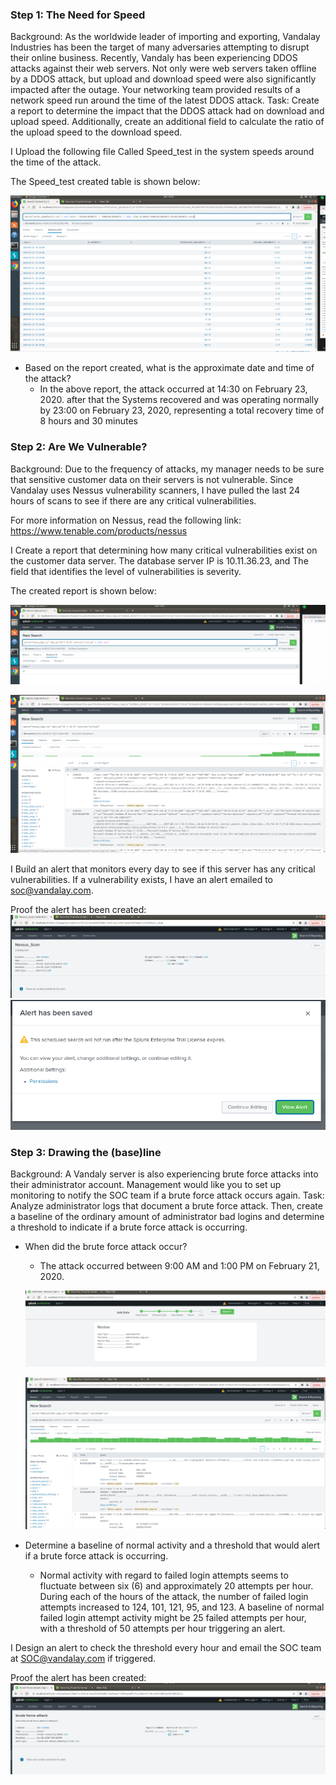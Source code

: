 ### Step 1: The Need for Speed

Background: As the worldwide leader of importing and exporting, Vandalay Industries has been the target of many adversaries attempting to disrupt their online business. Recently, Vandaly has been experiencing DDOS attacks against their web servers.
Not only were web servers taken offline by a DDOS attack, but upload and download speed were also significantly impacted after the outage. Your networking team provided results of a network speed run around the time of the latest DDOS attack.
Task: Create a report to determine the impact that the DDOS attack had on download and upload speed. Additionally, create an additional field to calculate the ratio of the upload speed to the download speed.


I Upload the following file Called Speed_test in the system speeds around the time of the attack.


The Speed_test created table is shown below:

![speed test file](./Images/snap-1.PNG)

- Based on the report created, what is the approximate date and time of the attack?
    - In the above report, the attack occurred at 14:30 on February 23, 2020. after that the Systems recovered and was operating normally by 23:00 on February 23, 2020, representing a total recovery time of 8 hours and 30 minutes

### Step 2: Are We Vulnerable?

Background:  Due to the frequency of attacks, my manager needs to be sure that sensitive customer data on their servers is not vulnerable. Since Vandalay uses Nessus vulnerability scanners, I have pulled the last 24 hours of scans to see if there are any critical vulnerabilities.

For more information on Nessus, read the following link: https://www.tenable.com/products/nessus


I Create a report  that determining how many critical vulnerabilities exist on the customer data server. 
The database server IP is 10.11.36.23, and The field that identifies the level of vulnerabilities is severity.

The created report is shown below:

![created a report](./Images/snap-2.PNG)

![created a report](./Images/snap-2y.PNG)



I Build an alert that monitors every day to see if this server has any critical vulnerabilities. If a vulnerability exists, I have an alert emailed to soc@vandalay.com.

Proof the alert has been created:
![Alert](./Images/snap-y.png)
![Alert](./Images/snap-xy.png)


### Step 3: Drawing the (base)line

Background:  A Vandaly server is also experiencing brute force attacks into their administrator account. Management would like you to set up monitoring to notify the SOC team if a brute force attack occurs again.
Task: Analyze administrator logs that document a brute force attack. Then, create a baseline of the ordinary amount of administrator bad logins and determine a threshold to indicate if a brute force attack is occurring.

- When did the brute force attack occur?
    - The attack occurred between 9:00 AM and 1:00 PM on February 21, 2020.
    
    ![Alart brute force](./Images/snap-3.png)
    
    ![Alart brute force](./Images/snap-3y.png)

- Determine a baseline of normal activity and a threshold that would alert if a brute force attack is occurring.
    -  Normal activity with regard to failed login attempts seems to fluctuate between six (6) and approximately 20 attempts per hour. During each of the hours of the attack, the number of failed login attempts increased to 124, 101, 121, 95, and 123. A baseline of normal failed login attempt activity might be 25 failed attempts per hour, with a threshold of 50 attempts per hour triggering an alert.


I Design an alert to check the threshold every hour and email the SOC team at SOC@vandalay.com if triggered.

Proof the alert has been created:
![Alart brute force](./Images/snap-3x.png)
